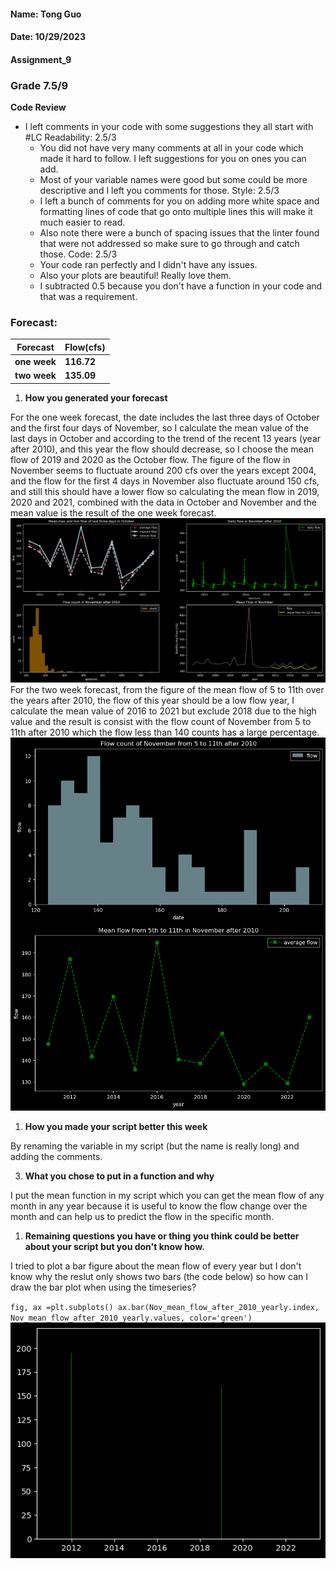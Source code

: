 #### Name: Tong Guo
#### Date: 10/29/2023
#### Assignment_9

### Grade 7.5/9
**Code Review**
- I left comments in your code with some suggestions they all start with #LC
Readability: 2.5/3 
    -  You did not have very many comments at all in your code which made it hard to follow. I left suggestions for you on ones you can add. 
    -  Most of your variable names were good but some could be more descriptive and I left you comments for those. 
Style: 2.5/3
    - I left a bunch of comments for you on adding more white space and formatting lines of code that go onto multiple lines this will make it much easier to read. 
    - Also note there were a bunch of spacing issues that the linter found that were not addressed so make sure to go through and catch those. 
Code:  2.5/3
    - Your code ran perfectly and I didn't have any issues. 
    - Also your plots are beautiful! Really love them. 
    - I subtracted 0.5 because you don't have a function in your code and that was a requirement. 


### Forecast:
| Forecast | Flow(cfs) |
| ----------- | ----------- |
| **one week** | **116.72** |
| **two week** | **135.09** |

1. **How you generated your forecast**

 For the one week forecast, the date includes the last three days of October and the first four days of November, so I calculate the mean value of the last days in October and according to the trend of the recent 13 years (year after 2010), and this year the flow should decrease, so I choose the mean flow of 2019 and 2020 as the October flow. The figure of the flow in November seems to fluctuate around 200 cfs over the years except 2004, and the flow for the first 4 days in November also fluctuate around 150 cfs, and still this should have a lower flow so calculating the mean flow in 2019, 2020 and 2021, combined with the data in October and November and the mean value is the result of the one week forecast.
 ![Alt text](output9-1.png)
 For the two week forecast, from the figure of the mean flow of 5 to 11th over the years after 2010, the flow of this year should be a low flow year, I calculate the mean value of 2016 to 2021 but exclude 2018 due to the high value and the result is consist with the flow count of November from 5 to 11th after 2010 which the flow less than 140 counts has a large percentage.
![Alt text](output9-2.png)

1. **How you made your script better this week**

By renaming the variable in my script (but the name is really long) and adding the comments.

3. **What you chose to put in a function and why**

I put the mean function in my script which you can get the mean flow of any month in any year because it is useful to know the flow change over the month and can help us to predict the flow in the specific month.

1. **Remaining questions you have or thing you think could be better about your script but you don't know how.**

I tried to plot a bar figure about the mean flow of every year but I don't know why the reslut only shows two bars (the code below) so how can I draw the bar plot when using the timeseries? 

`fig, ax =plt.subplots()
ax.bar(Nov_mean_flow_after_2010_yearly.index, Nov_mean_flow_after_2010_yearly.values,
       color='green')`
![Alt text](output9-3.png)